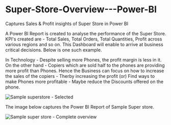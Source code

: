 # Super-Store-Overview---Power-BI
Captures Sales &amp; Profit insights of Super Store in Power BI

A Power BI Report is created to analyse the performance of the Super Store. KPI's created are - Total Sales, Total Orders, Total Quantities,
Profit across various regions and so on. This Dashboard will enable to arrive at business critical decisions. Below is one such example.

In Technology - Despite selling more Phones, the profit margin is less in it. On the other hand - Copiers which are sold half to the phones are providing more profit than Phones. Hence the Business can focus on how to increase the sales of the copiers - Therby increasing the profit (or) Find ways to make Phones more profitable - Maybe reduce the Discounts offered on the phone.

![Sample superstore - Selected](https://user-images.githubusercontent.com/105625298/177041640-4d15251b-d776-4827-b0dd-e73807494d73.png)


The image below captures the Power BI Report of Sample Super store.

![Sample super store - Complete overview](https://user-images.githubusercontent.com/105625298/177041707-752300a5-f71a-4b38-bfea-c2150e48a12b.png)


